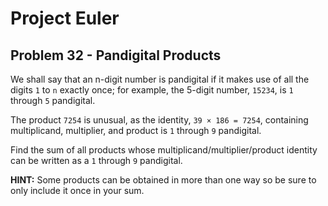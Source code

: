 # Project Euler

## Problem 32 - Pandigital Products

We shall say that an n-digit number is pandigital if it makes use of all the digits `1` to `n` exactly once; for example, the 5-digit number, `15234`, is `1` through `5` pandigital.

The product `7254` is unusual, as the identity, `39 × 186 = 7254`, containing multiplicand, multiplier, and product is `1` through `9` pandigital.

Find the sum of all products whose multiplicand/multiplier/product identity can be written as a `1` through `9` pandigital.

**HINT:** Some products can be obtained in more than one way so be sure to only include it once in your sum.
